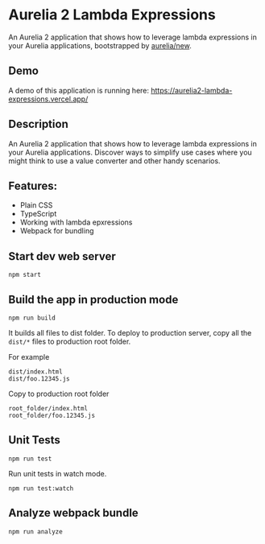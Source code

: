 # Aurelia 2 Lambda Expressions

An Aurelia 2 application that shows how to leverage lambda expressions in your Aurelia applications, bootstrapped by [aurelia/new](https://github.com/aurelia/new).

## Demo

A demo of this application is running here: https://aurelia2-lambda-expressions.vercel.app/

## Description

An Aurelia 2 application that shows how to leverage lambda expressions in your Aurelia applications. Discover ways to simplify use cases where you might think to use a value converter and other handy scenarios.

## Features:

- Plain CSS
- TypeScript
- Working with lambda epxressions
- Webpack for bundling

## Start dev web server

    npm start

## Build the app in production mode

    npm run build

It builds all files to dist folder. To deploy to production server, copy all the `dist/*` files to production root folder.

For example
```
dist/index.html
dist/foo.12345.js
```
Copy to production root folder
```
root_folder/index.html
root_folder/foo.12345.js
```

## Unit Tests

    npm run test

Run unit tests in watch mode.

    npm run test:watch


## Analyze webpack bundle

    npm run analyze

